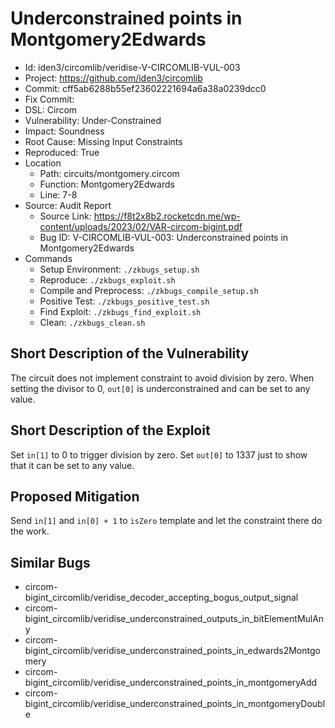 # Underconstrained points in Montgomery2Edwards

* Id: iden3/circomlib/veridise-V-CIRCOMLIB-VUL-003
* Project: https://github.com/iden3/circomlib
* Commit: cff5ab6288b55ef23602221694a6a38a0239dcc0
* Fix Commit: 
* DSL: Circom
* Vulnerability: Under-Constrained
* Impact: Soundness
* Root Cause: Missing Input Constraints
* Reproduced: True
* Location
  - Path: circuits/montgomery.circom
  - Function: Montgomery2Edwards
  - Line: 7-8
* Source: Audit Report
  - Source Link: https://f8t2x8b2.rocketcdn.me/wp-content/uploads/2023/02/VAR-circom-bigint.pdf
  - Bug ID: V-CIRCOMLIB-VUL-003: Underconstrained points in Montgomery2Edwards
* Commands
  - Setup Environment: `./zkbugs_setup.sh`
  - Reproduce: `./zkbugs_exploit.sh`
  - Compile and Preprocess: `./zkbugs_compile_setup.sh`
  - Positive Test: `./zkbugs_positive_test.sh`
  - Find Exploit: `./zkbugs_find_exploit.sh`
  - Clean: `./zkbugs_clean.sh`

## Short Description of the Vulnerability

The circuit does not implement constraint to avoid division by zero. When setting the divisor to 0, `out[0]` is underconstrained and can be set to any value.

## Short Description of the Exploit

Set `in[1]` to 0 to trigger division by zero. Set `out[0]` to 1337 just to show that it can be set to any value.

## Proposed Mitigation

Send `in[1]` and `in[0] + 1` to `isZero` template and let the constraint there do the work.

## Similar Bugs

* circom-bigint_circomlib/veridise_decoder_accepting_bogus_output_signal
* circom-bigint_circomlib/veridise_underconstrained_outputs_in_bitElementMulAny
* circom-bigint_circomlib/veridise_underconstrained_points_in_edwards2Montgomery
* circom-bigint_circomlib/veridise_underconstrained_points_in_montgomeryAdd
* circom-bigint_circomlib/veridise_underconstrained_points_in_montgomeryDouble
